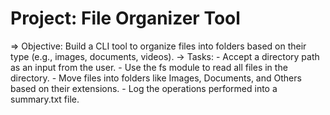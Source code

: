 
# Project: File Organizer Tool

=> Objective: Build a CLI tool to organize files into folders based on their type (e.g., images, documents, videos).
   -> Tasks:
        - Accept a directory path as an input from the user.
        - Use the fs module to read all files in the directory.
        - Move files into folders like Images, Documents, and Others based on their extensions.
        - Log the operations performed into a summary.txt file.    
